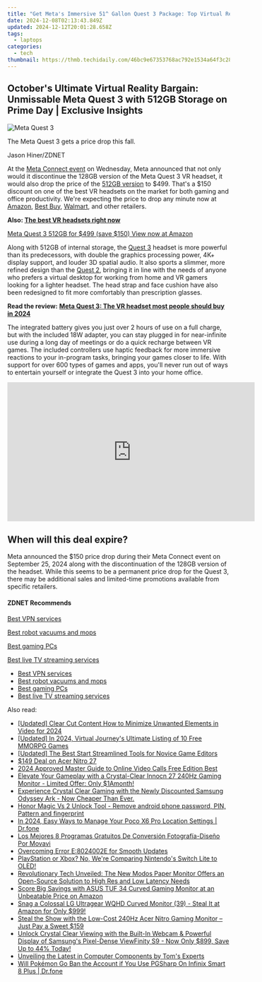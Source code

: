```yaml
---
title: "Get Meta's Immersive 51^ Gallon Quest 3 Package: Top Virtual Reality Offer on the Market | ZDNET Insights"
date: 2024-12-08T02:13:43.849Z
updated: 2024-12-12T20:01:28.658Z
tags:
  - laptops
categories:
  - tech
thumbnail: https://thmb.techidaily.com/46bc9e67353768ac792e1534a64f3c2875130c736cfcb08614e4c3a629de687e.jpg
---
```


## October's Ultimate Virtual Reality Bargain: Unmissable Meta Quest 3 with 512GB Storage on Prime Day | Exclusive Insights

![Meta Quest 3](https://www.zdnet.com/a/img/resize/b20e255b39b4c575dbe2ff29fe492be3075a90c6/2023/12/26/0dc1582a-3076-47ff-86a7-112a49871c0b/meta-quest-3-blue-dreams.jpg?auto=webp&precrop=2048,1150,x0,y101&width=1280)

The Meta Quest 3 gets a price drop this fall.

Jason Hiner/ZDNET

At the [Meta Connect event](https://www.zdnet.com/article/orion-are-metas-most-advanced-glasses-in-the-world-and-run-on-a-neural-interface/) on Wednesday, Meta announced that not only would it discontinue the 128GB version of the Meta Quest 3 VR headset, it would also drop the price of the [512GB version](https://buy.geni.us/Proxy.ashx?TSID=368250&GR%5FURL=https%3A%2F%2Fwww.amazon.com%2Fdp%2FB0CD1JTBSC%3Ftag%3Dzd-buy-button-20%26ascsubtag%3D%5F%5FCOM%5FCLICK%5FID%5F%5F%7C795bcb75-b586-48f5-ae4c-f4647aaa6086%7Cdtp&dtb=1) to $499\. That's a $150 discount on one of the best VR headsets on the market for both gaming and office productivity. We're expecting the price to drop any minute now at [Amazon](https://buy.geni.us/Proxy.ashx?TSID=368250&GR%5FURL=https%3A%2F%2Fwww.amazon.com%2Fdp%2FB0CD1JTBSC%3Ftag%3Dzd-buy-button-20%26ascsubtag%3D%5F%5FCOM%5FCLICK%5FID%5F%5F%7C795bcb75-b586-48f5-ae4c-f4647aaa6086%7Cdtp&dtb=1), [Best Buy](https://shop-links.co/link/?url=https%3A%2F%2Fwww.bestbuy.com%2Fsite%2Fmeta-quest-3-breakthrough-mixed-reality-512gb-white%2F6554912.p%3FskuId%3D6554912&publisher_slug=itechdaily19598&exclusive=1), [Walmart](https://goto.walmart.com/c/5597632/565706/9383?sharedid=zdnet&partnerpropertyid=1980086&u=https%3A%2F%2Fwww.walmart.com%2Fip%2FMeta-Quest-3-512GB-Breakthrough-Mixed-Reality-Powerful-Performance-Asgard-s-Wrath-2%2F3551794083&subId1=zd-__COM_CLICK_ID__-dtp), and other retailers.

**Also: [The best VR headsets right now](https://www.zdnet.com/article/best-vr-headset/)**

[Meta Quest 3 512GB for $499 (save $150) View now at Amazon](https://buy.geni.us/Proxy.ashx?TSID=368250&GR%5FURL=https%3A%2F%2Fwww.amazon.com%2Fdp%2FB0CD1JTBSC%3Ftag%3Dzd-buy-button-20%26ascsubtag%3D%5F%5FCOM%5FCLICK%5FID%5F%5F%7C795bcb75-b586-48f5-ae4c-f4647aaa6086%7Cdtp&dtb=1)

Along with 512GB of internal storage, the [Quest 3](https://buy.geni.us/Proxy.ashx?TSID=368250&GR%5FURL=https%3A%2F%2Fwww.amazon.com%2Fdp%2FB0CD1JTBSC%3Ftag%3Dzd-buy-button-20%26ascsubtag%3D%5F%5FCOM%5FCLICK%5FID%5F%5F%7C795bcb75-b586-48f5-ae4c-f4647aaa6086%7Cdtp&dtb=1) headset is more powerful than its predecessors, with double the graphics processing power, 4K+ display support, and louder 3D spatial audio. It also sports a slimmer, more refined design than the [Quest 2](https://www.zdnet.com/article/meta-quest-2-vs-meta-quest-3/), bringing it in line with the needs of anyone who prefers a virtual desktop for working from home and VR gamers looking for a lighter headset. The head strap and face cushion have also been redesigned to fit more comfortably than prescription glasses.

**Read the review:** **[Meta Quest 3: The VR headset most people should buy in 2024](https://www.zdnet.com/article/meta-quest-3-review/)** 

The integrated battery gives you just over 2 hours of use on a full charge, but with the included 18W adapter, you can stay plugged in for near-infinite use during a long day of meetings or do a quick recharge between VR games. The included controllers use haptic feedback for more immersive reactions to your in-program tasks, bringing your games closer to life. With support for over 600 types of games and apps, you'll never run out of ways to entertain yourself or integrate the Quest 3 into your home office. 

<!-- affiliate ads begin -->
<iframe width="560" height="315" src="https://www.youtube.com/embed/0dOfcihxjiw?si=_fkp1S1Uw0N1dp6b" title="YouTube video player" frameborder="0" allow="accelerometer; autoplay; clipboard-write; encrypted-media; gyroscope; picture-in-picture; web-share" referrerpolicy="strict-origin-when-cross-origin" allowfullscreen></iframe>
<!-- affiliate ads end -->

## When will this deal expire?

Meta announced the $150 price drop during their Meta Connect event on September 25, 2024 along with the discontinuation of the 128GB version of the headset. While this seems to be a permanent price drop for the Quest 3, there may be additional sales and limited-time promotions available from specific retailers.

#### **ZDNET** Recommends

[Best VPN services](https://www.zdnet.com/article/best-vpn/ "Best VPN services")

[Best robot vacuums and mops](https://www.zdnet.com/article/best-robot-vacuum-mop/ "Best robot vacuums and mops")

[Best gaming PCs](https://www.zdnet.com/article/best-gaming-pc/ "Best gaming PCs")

[Best live TV streaming services](https://www.zdnet.com/article/best-live-tv-streaming-service/ "Best live TV streaming services")

* [Best VPN services](https://www.zdnet.com/article/best-vpn/ "Best VPN services")
* [Best robot vacuums and mops](https://www.zdnet.com/article/best-robot-vacuum-mop/ "Best robot vacuums and mops")
* [Best gaming PCs](https://www.zdnet.com/article/best-gaming-pc/ "Best gaming PCs")
* [Best live TV streaming services](https://www.zdnet.com/article/best-live-tv-streaming-service/ "Best live TV streaming services")

<ins class="adsbygoogle"
     style="display:block"
     data-ad-format="autorelaxed"
     data-ad-client="ca-pub-7571918770474297"
     data-ad-slot="1223367746"></ins>

<ins class="adsbygoogle"
     style="display:block"
     data-ad-client="ca-pub-7571918770474297"
     data-ad-slot="8358498916"
     data-ad-format="auto"
     data-full-width-responsive="true"></ins>

<span class="atpl-alsoreadstyle">Also read:</span>
<div><ul>
<li><a href="https://youtube-lab.techidaily.com/ed-clear-cut-content-how-to-minimize-unwanted-elements-in-video-for-2024/"><u>[Updated] Clear Cut Content How to Minimize Unwanted Elements in Video for 2024</u></a></li>
<li><a href="https://remote-screen-capture.techidaily.com/updated-in-2024-virtual-journeys-ultimate-listing-of-10-free-mmorpg-games/"><u>[Updated] In 2024, Virtual Journey's Ultimate Listing of 10 Free MMORPG Games</u></a></li>
<li><a href="https://screen-recording.techidaily.com/updated-the-best-start-streamlined-tools-for-novice-game-editors/"><u>[Updated] The Best Start Streamlined Tools for Novice Game Editors</u></a></li>
<li><a href="https://hardware-reviews.techidaily.com/149-deal-on-acer-nitro-27/"><u>$149 Deal on Acer Nitro 27</u></a></li>
<li><a href="https://visual-screen-recording.techidaily.com/2024-approved-master-guide-to-online-video-calls-free-edition-best/"><u>2024 Approved Master Guide to Online Video Calls Free Edition Best</u></a></li>
<li><a href="https://hardware-reviews.techidaily.com/1723862778136-elevate-your-gameplay-with-a-crystal-clear-innocn-27-240hz-gaming-monitor-limited-offer-only-1amonth/"><u>Elevate Your Gameplay with a Crystal-Clear Innocn 27 240Hz Gaming Monitor - Limited Offer: Only $1Amonth!</u></a></li>
<li><a href="https://hardware-reviews.techidaily.com/1723862840211-experience-crystal-clear-gaming-with-the-newly-discounted-samsung-odyssey-ark-now-cheaper-than-ever/"><u>Experience Crystal Clear Gaming with the Newly Discounted Samsung Odyssey Ark - Now Cheaper Than Ever.</u></a></li>
<li><a href="https://phone-solutions.techidaily.com/honor-magic-vs-2-unlock-tool-remove-android-phone-password-pin-pattern-and-fingerprint-by-drfone-android-unlock-android-unlock/"><u>Honor Magic Vs 2 Unlock Tool - Remove android phone password, PIN, Pattern and fingerprint</u></a></li>
<li><a href="https://android-location.techidaily.com/in-2024-easy-ways-to-manage-your-poco-x6-pro-location-settings-drfone-by-drfone-virtual/"><u>In 2024, Easy Ways to Manage Your Poco X6 Pro Location Settings | Dr.fone</u></a></li>
<li><a href="https://win-solutions.techidaily.com/los-mejores-8-programas-gratuitos-de-conversion-fotografia-diseno-por-movavi/"><u>Los Mejores 8 Programas Gratuitos De Conversión Fotografía-Diseño Por Movavi</u></a></li>
<li><a href="https://win11.techidaily.com/overcoming-error-e8024002e-for-smooth-updates/"><u>Overcoming Error E:8024002E for Smooth Updates</u></a></li>
<li><a href="https://buynow-info.techidaily.com/playstation-or-xbox-no-were-comparing-nintendos-switch-lite-to-oled/"><u>PlayStation or Xbox? No, We're Comparing Nintendo's Switch Lite to OLED!</u></a></li>
<li><a href="https://hardware-reviews.techidaily.com/1723862799080-revolutionary-tech-unveiled-the-new-modos-paper-monitor-offers-an-open-source-solution-to-high-res-and-low-latency-needs/"><u>Revolutionary Tech Unveiled: The New Modos Paper Monitor Offers an Open-Source Solution to High Res and Low Latency Needs</u></a></li>
<li><a href="https://hardware-reviews.techidaily.com/1723862809061-score-big-savings-with-asus-tuf-34-curved-gaming-monitor-at-an-unbeatable-price-on-amazon/"><u>Score Big Savings with ASUS TUF 34 Curved Gaming Monitor at an Unbeatable Price on Amazon</u></a></li>
<li><a href="https://hardware-reviews.techidaily.com/1723862752577-snag-a-colossal-lg-ultragear-wqhd-curved-monitor-39-steal-it-at-amazon-for-only-999/"><u>Snag a Colossal LG Ultragear WQHD Curved Monitor (39) - Steal It at Amazon for Only $999!</u></a></li>
<li><a href="https://hardware-reviews.techidaily.com/1723862812641-steal-the-show-with-the-low-cost-240hz-acer-nitro-gaming-monitor-just-pay-a-sweet-159/"><u>Steal the Show with the Low-Cost 240Hz Acer Nitro Gaming Monitor – Just Pay a Sweet $159</u></a></li>
<li><a href="https://hardware-reviews.techidaily.com/1723862822436-unlock-crystal-clear-viewing-with-the-built-in-webcam-and-powerful-display-of-samsungs-pixel-dense-viewfinity-s9-now-only-899-save-up-to-44-today/"><u>Unlock Crystal Clear Viewing with the Built-In Webcam & Powerful Display of Samsung's Pixel-Dense ViewFinity S9 - Now Only $899, Save Up to 44% Today!</u></a></li>
<li><a href="https://hardware-reviews.techidaily.com/unveiling-the-latest-in-computer-components-by-toms-experts/"><u>Unveiling the Latest in Computer Components by Tom's Experts</u></a></li>
<li><a href="https://android-pokemon-go.techidaily.com/will-pokemon-go-ban-the-account-if-you-use-pgsharp-on-infinix-smart-8-plus-drfone-by-drfone-virtual-android/"><u>Will Pokémon Go Ban the Account if You Use PGSharp On Infinix Smart 8 Plus | Dr.fone</u></a></li>
</ul></div>

